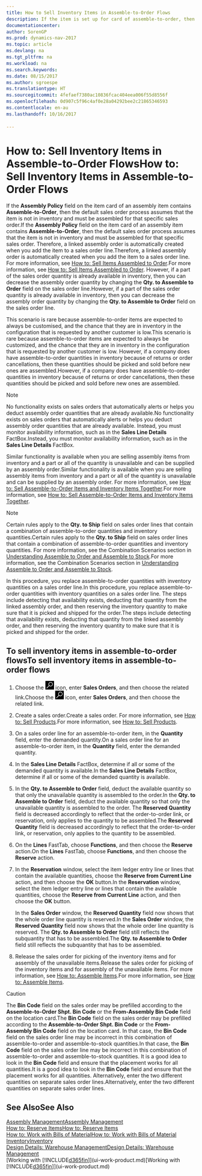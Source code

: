 ```yaml
---
title: How to Sell Inventory Items in Assemble-to-Order Flows
description: If the item is set up for card of assemble-to-order, then the default sales order process assumes that the item is not in inventory and must be assembled for that specific sales order. Therefore, a linked assembly order is automatically created when you add the item to a sales order line.
documentationcenter: 
author: SorenGP
ms.prod: dynamics-nav-2017
ms.topic: article
ms.devlang: na
ms.tgt_pltfrm: na
ms.workload: na
ms.search.keywords: 
ms.date: 08/15/2017
ms.author: sgroespe
ms.translationtype: HT
ms.sourcegitcommit: 4fefaef7380ac10836fcac404eea006f55d8556f
ms.openlocfilehash: 0d907c5f96c4af0e28a04292bee2c21865346593
ms.contentlocale: en-au
ms.lasthandoff: 10/16/2017

---
```

# <a name="how-to-sell-inventory-items-in-assemble-to-order-flows"></a><span data-ttu-id="64b37-104">How to: Sell Inventory Items in Assemble-to-Order Flows</span><span class="sxs-lookup"><span data-stu-id="64b37-104">How to: Sell Inventory Items in Assemble-to-Order Flows</span></span>
<span data-ttu-id="64b37-105">If the **Assembly Policy** field on the item card of an assembly item contains **Assemble-to-Order**, then the default sales order process assumes that the item is not in inventory and must be assembled for that specific sales order.</span><span class="sxs-lookup"><span data-stu-id="64b37-105">If the **Assembly Policy** field on the item card of an assembly item contains **Assemble-to-Order**, then the default sales order process assumes that the item is not in inventory and must be assembled for that specific sales order.</span></span> <span data-ttu-id="64b37-106">Therefore, a linked assembly order is automatically created when you add the item to a sales order line.</span><span class="sxs-lookup"><span data-stu-id="64b37-106">Therefore, a linked assembly order is automatically created when you add the item to a sales order line.</span></span> <span data-ttu-id="64b37-107">For more information, see [How to: Sell Items Assembled to Order](assembly-how-to-sell-items-assembled-to-order.md).</span><span class="sxs-lookup"><span data-stu-id="64b37-107">For more information, see [How to: Sell Items Assembled to Order](assembly-how-to-sell-items-assembled-to-order.md).</span></span> <span data-ttu-id="64b37-108">However, if a part of the sales order quantity is already available in inventory, then you can decrease the assembly order quantity by changing the **Qty. to Assemble to Order** field on the sales order line.</span><span class="sxs-lookup"><span data-stu-id="64b37-108">However, if a part of the sales order quantity is already available in inventory, then you can decrease the assembly order quantity by changing the **Qty. to Assemble to Order** field on the sales order line.</span></span>  

<span data-ttu-id="64b37-109">This scenario is rare because assemble-to-order items are expected to always be customised, and the chance that they are in inventory in the configuration that is requested by another customer is low.</span><span class="sxs-lookup"><span data-stu-id="64b37-109">This scenario is rare because assemble-to-order items are expected to always be customized, and the chance that they are in inventory in the configuration that is requested by another customer is low.</span></span> <span data-ttu-id="64b37-110">However, if a company does have assemble-to-order quantities in inventory because of returns or order cancellations, then these quantities should be picked and sold before new ones are assembled.</span><span class="sxs-lookup"><span data-stu-id="64b37-110">However, if a company does have assemble-to-order quantities in inventory because of returns or order cancellations, then these quantities should be picked and sold before new ones are assembled.</span></span>  

> [!NOTE]  
>  <span data-ttu-id="64b37-111">No functionality exists on sales orders that automatically alerts or helps you deduct assembly order quantities that are already available.</span><span class="sxs-lookup"><span data-stu-id="64b37-111">No functionality exists on sales orders that automatically alerts or helps you deduct assembly order quantities that are already available.</span></span> <span data-ttu-id="64b37-112">Instead, you must monitor availability information, such as in the **Sales Line Details** FactBox.</span><span class="sxs-lookup"><span data-stu-id="64b37-112">Instead, you must monitor availability information, such as in the **Sales Line Details** FactBox.</span></span>  

<span data-ttu-id="64b37-113">Similar functionality is available when you are selling assembly items from inventory and a part or all of the quantity is unavailable and can be supplied by an assembly order.</span><span class="sxs-lookup"><span data-stu-id="64b37-113">Similar functionality is available when you are selling assembly items from inventory and a part or all of the quantity is unavailable and can be supplied by an assembly order.</span></span> <span data-ttu-id="64b37-114">For more information, see [How to: Sell Assemble-to-Order Items and Inventory Items Together](assembly-how-to-sell-assemble-to-order-items-and-inventory-items-together.md).</span><span class="sxs-lookup"><span data-stu-id="64b37-114">For more information, see [How to: Sell Assemble-to-Order Items and Inventory Items Together](assembly-how-to-sell-assemble-to-order-items-and-inventory-items-together.md).</span></span>  

> [!NOTE]  
>  <span data-ttu-id="64b37-115">Certain rules apply to the **Qty. to Ship** field on sales order lines that contain a combination of assemble-to-order quantities and inventory quantities.</span><span class="sxs-lookup"><span data-stu-id="64b37-115">Certain rules apply to the **Qty. to Ship** field on sales order lines that contain a combination of assemble-to-order quantities and inventory quantities.</span></span> <span data-ttu-id="64b37-116">For more information, see the Combination Scenarios section in [Understanding Assemble to Order and Assemble to Stock](assembly-assemble-to-order-or-assemble-to-stock.md).</span><span class="sxs-lookup"><span data-stu-id="64b37-116">For more information, see the Combination Scenarios section in [Understanding Assemble to Order and Assemble to Stock](assembly-assemble-to-order-or-assemble-to-stock.md).</span></span>  

<span data-ttu-id="64b37-117">In this procedure, you replace assemble-to-order quantities with inventory quantities on a sales order line.</span><span class="sxs-lookup"><span data-stu-id="64b37-117">In this procedure, you replace assemble-to-order quantities with inventory quantities on a sales order line.</span></span> <span data-ttu-id="64b37-118">The steps include detecting that availability exists, deducting that quantity from the linked assembly order, and then reserving the inventory quantity to make sure that it is picked and shipped for the order.</span><span class="sxs-lookup"><span data-stu-id="64b37-118">The steps include detecting that availability exists, deducting that quantity from the linked assembly order, and then reserving the inventory quantity to make sure that it is picked and shipped for the order.</span></span>  

## <a name="to-sell-inventory-items-in-assemble-to-order-flows"></a><span data-ttu-id="64b37-119">To sell inventory items in assemble-to-order flows</span><span class="sxs-lookup"><span data-stu-id="64b37-119">To sell inventory items in assemble-to-order flows</span></span>  
1.  <span data-ttu-id="64b37-120">Choose the ![Search for Page or Report](media/ui-search/search_small.png "Search for Page or Report icon") icon, enter **Sales Orders**, and then choose the related link.</span><span class="sxs-lookup"><span data-stu-id="64b37-120">Choose the ![Search for Page or Report](media/ui-search/search_small.png "Search for Page or Report icon") icon, enter **Sales Orders**, and then choose the related link.</span></span>  
2.  <span data-ttu-id="64b37-121">Create a sales order.</span><span class="sxs-lookup"><span data-stu-id="64b37-121">Create a sales order.</span></span> <span data-ttu-id="64b37-122">For more information, see [How to: Sell Products](sales-how-sell-products.md).</span><span class="sxs-lookup"><span data-stu-id="64b37-122">For more information, see [How to: Sell Products](sales-how-sell-products.md).</span></span>  
3.  <span data-ttu-id="64b37-123">On a sales order line for an assemble-to-order item, in the **Quantity** field, enter the demanded quantity.</span><span class="sxs-lookup"><span data-stu-id="64b37-123">On a sales order line for an assemble-to-order item, in the **Quantity** field, enter the demanded quantity.</span></span>  
4.  <span data-ttu-id="64b37-124">In the **Sales Line Details** FactBox, determine if all or some of the demanded quantity is available.</span><span class="sxs-lookup"><span data-stu-id="64b37-124">In the **Sales Line Details** FactBox, determine if all or some of the demanded quantity is available.</span></span>  
5.  <span data-ttu-id="64b37-125">In the **Qty. to Assemble to Order** field, deduct the available quantity so that only the unavailable quantity is assembled to the order.</span><span class="sxs-lookup"><span data-stu-id="64b37-125">In the **Qty. to Assemble to Order** field, deduct the available quantity so that only the unavailable quantity is assembled to the order.</span></span> <span data-ttu-id="64b37-126">The **Reserved Quantity** field is decreased accordingly to reflect that the order-to-order link, or reservation, only applies to the quantity to be assembled.</span><span class="sxs-lookup"><span data-stu-id="64b37-126">The **Reserved Quantity** field is decreased accordingly to reflect that the order-to-order link, or reservation, only applies to the quantity to be assembled.</span></span>  
6.  <span data-ttu-id="64b37-127">On the **Lines** FastTab, choose **Functions**, and then choose the **Reserve** action.</span><span class="sxs-lookup"><span data-stu-id="64b37-127">On the **Lines** FastTab, choose **Functions**, and then choose the **Reserve** action.</span></span>  
7.  <span data-ttu-id="64b37-128">In the **Reservation** window, select the item ledger entry line or lines that contain the available quantities, choose the **Reserve from Current Line** action, and then choose the **OK** button.</span><span class="sxs-lookup"><span data-stu-id="64b37-128">In the **Reservation** window, select the item ledger entry line or lines that contain the available quantities, choose the **Reserve from Current Line** action, and then choose the **OK** button.</span></span>  

    <span data-ttu-id="64b37-129">In the **Sales Order** window, the **Reserved Quantity** field now shows that the whole order line quantity is reserved.</span><span class="sxs-lookup"><span data-stu-id="64b37-129">In the **Sales Order** window, the **Reserved Quantity** field now shows that the whole order line quantity is reserved.</span></span> <span data-ttu-id="64b37-130">The **Qty. to Assemble to Order** field still reflects the subquantity that has to be assembled.</span><span class="sxs-lookup"><span data-stu-id="64b37-130">The **Qty. to Assemble to Order** field still reflects the subquantity that has to be assembled.</span></span>  

8.  <span data-ttu-id="64b37-131">Release the sales order for picking of the inventory items and for assembly of the unavailable items.</span><span class="sxs-lookup"><span data-stu-id="64b37-131">Release the sales order for picking of the inventory items and for assembly of the unavailable items.</span></span> <span data-ttu-id="64b37-132">For more information, see [How to: Assemble Items](assembly-how-to-assemble-items.md).</span><span class="sxs-lookup"><span data-stu-id="64b37-132">For more information, see [How to: Assemble Items](assembly-how-to-assemble-items.md).</span></span>  

> [!CAUTION]  
>  <span data-ttu-id="64b37-133">The **Bin Code** field on the sales order may be prefilled according to the **Assemble-to-Order Shpt. Bin Code** or the **From-Assembly Bin Code** field on the location card.</span><span class="sxs-lookup"><span data-stu-id="64b37-133">The **Bin Code** field on the sales order may be prefilled according to the **Assemble-to-Order Shpt. Bin Code** or the **From-Assembly Bin Code** field on the location card.</span></span> <span data-ttu-id="64b37-134">In that case, the **Bin Code** field on the sales order line may be incorrect in this combination of assemble-to-order and assemble-to-stock quantities.</span><span class="sxs-lookup"><span data-stu-id="64b37-134">In that case, the **Bin Code** field on the sales order line may be incorrect in this combination of assemble-to-order and assemble-to-stock quantities.</span></span> <span data-ttu-id="64b37-135">It is a good idea to look in the **Bin Code** field and ensure that the placement works for all quantities.</span><span class="sxs-lookup"><span data-stu-id="64b37-135">It is a good idea to look in the **Bin Code** field and ensure that the placement works for all quantities.</span></span> <span data-ttu-id="64b37-136">Alternatively, enter the two different quantities on separate sales order lines.</span><span class="sxs-lookup"><span data-stu-id="64b37-136">Alternatively, enter the two different quantities on separate sales order lines.</span></span>  

## <a name="see-also"></a><span data-ttu-id="64b37-137">See Also</span><span class="sxs-lookup"><span data-stu-id="64b37-137">See Also</span></span>  
[<span data-ttu-id="64b37-138">Assembly Management</span><span class="sxs-lookup"><span data-stu-id="64b37-138">Assembly Management</span></span>](assembly-assemble-items.md)  
[<span data-ttu-id="64b37-139">How to: Reserve Items</span><span class="sxs-lookup"><span data-stu-id="64b37-139">How to: Reserve Items</span></span>](inventory-how-to-reserve-items.md)  
[<span data-ttu-id="64b37-140">How to: Work with Bills of Material</span><span class="sxs-lookup"><span data-stu-id="64b37-140">How to: Work with Bills of Material</span></span>](inventory-how-work-BOMs.md)  
[<span data-ttu-id="64b37-141">Inventory</span><span class="sxs-lookup"><span data-stu-id="64b37-141">Inventory</span></span>](inventory-manage-inventory.md)  
[<span data-ttu-id="64b37-142">Design Details: Warehouse Management</span><span class="sxs-lookup"><span data-stu-id="64b37-142">Design Details: Warehouse Management</span></span>](design-details-warehouse-management.md)  
<span data-ttu-id="64b37-143">[Working with [!INCLUDE[d365fin](includes/d365fin_md.md)]](ui-work-product.md)</span><span class="sxs-lookup"><span data-stu-id="64b37-143">[Working with [!INCLUDE[d365fin](includes/d365fin_md.md)]](ui-work-product.md)</span></span>

